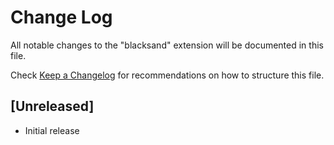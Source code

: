 # Change Log
All notable changes to the "blacksand" extension will be documented in this file.

Check [Keep a Changelog](http://keepachangelog.com/) for recommendations on how to structure this file.

## [Unreleased]
- Initial release
